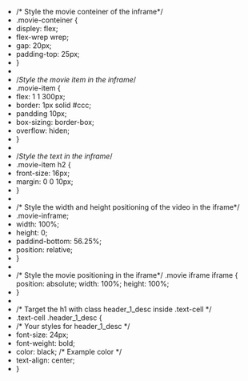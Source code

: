 + /* Style the movie conteiner of the inframe*/
+ .movie-conteiner {
+ displey: flex;
+  flex-wrep wrep;
+  gap: 20px;
+  padding-top: 25px;
+  }
+
+  /*Style the movie item in the inframe*/
+  .movie-item {
+  flex: 1 1 300px;
+  border: 1px solid #ccc;
+  pandding 10px;
+  box-sizing: border-box;
+  overflow: hiden;
+  }
+
+  /*Style the text in the inframe*/
+  .movie-item h2 {
+  front-size: 16px;
+  margin: 0 0 10px;
+  }
+
+  /* Style the width and height positioning of the video in the iframe*/
+  .movie-inframe;
+  width: 100%;
+  height: 0;
+  paddind-bottom: 56.25%;
+  position: relative;
+  }
+
+  /* Style the movie positioning in the iframe*/
  .movie iframe iframe {
  position: absolute;
  width: 100%;
  height: 100%;
+ }
+ 
+ /* Target the h1 with class header_1_desc inside .text-cell */
+ .text-cell .header_1_desc {
 +  /* Your styles for header_1_desc */
 + font-size: 24px;
  + font-weight: bold;
  + color: black; /* Example color */
 + text-align: center;
+ }






